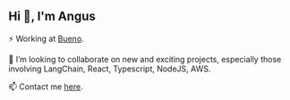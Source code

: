 ## Hi 👋, I'm Angus

⚡ Working at [Bueno](https://bueno.art/).

👯 I’m looking to collaborate on new and exciting projects, especially those involving LangChain, React, Typescript, NodeJS, AWS.

📫 Contact me [here](https://angusbezzina.com).
